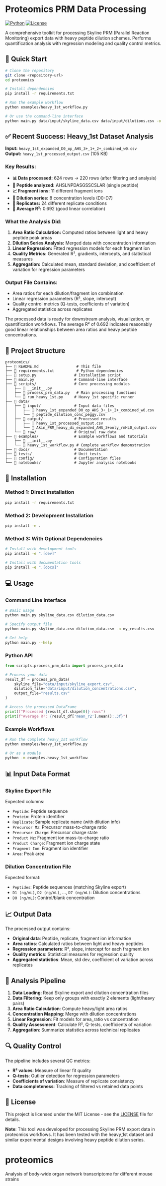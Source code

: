 # Proteomics PRM Data Processing

[![Python](https://img.shields.io/badge/python-3.7%2B-blue.svg)](https://www.python.org/downloads/)
[![License](https://img.shields.io/badge/license-MIT-green.svg)](LICENSE)

A comprehensive toolkit for processing Skyline PRM (Parallel Reaction Monitoring) export data with heavy peptide dilution schemes. Performs quantification analysis with regression modeling and quality control metrics.

## 🚀 Quick Start

```bash
# Clone the repository
git clone <repository-url>
cd proteomics

# Install dependencies
pip install -r requirements.txt

# Run the example workflow
python examples/heavy_1st_workflow.py

# Or use the command-line interface
python main.py data/input/skyline_data.csv data/input/dilutions.csv -o results.csv
```

## ✅ Recent Success: Heavy_1st Dataset Analysis

**Input:** `heavy_1st_expanded_D0_op_AHS_3+_1+_2+_combined_w0.csv`  
**Output:** `heavy_1st_processed_output.csv` (105 KB)

### Key Results:
- **📊 Data processed:** 624 rows → 220 rows (after filtering and analysis)
- **🧬 Peptide analyzed:** AHSLNPDASGSSCSLAR (single peptide)
- **📈 Fragment ions:** 11 different fragment ions
- **🔬 Dilution series:** 8 concentration levels (D0-D7)
- **🔄 Replicates:** 24 different replicate conditions
- **📏 Average R²:** 0.692 (good linear correlation)

### What the Analysis Did:
1. **Area Ratio Calculation:** Computed ratios between light and heavy peptide peak areas
2. **Dilution Series Analysis:** Merged data with concentration information
3. **Linear Regression:** Fitted regression models for each fragment ion
4. **Quality Metrics:** Generated R², gradients, intercepts, and statistical measures
5. **Aggregation:** Calculated mean, standard deviation, and coefficient of variation for regression parameters

### Output File Contains:
- Area ratios for each dilution/fragment ion combination
- Linear regression parameters (R², slope, intercept)
- Quality control metrics (Q-tests, coefficients of variation)
- Aggregated statistics across replicates

The processed data is ready for downstream analysis, visualization, or quantification workflows. The average R² of 0.692 indicates reasonably good linear relationships between area ratios and heavy peptide concentrations.

## 📁 Project Structure

```
proteomics/
├── 📜 README.md                 # This file
├── 📜 requirements.txt          # Python dependencies
├── 📜 setup.py                 # Installation script
├── 📜 main.py                  # Command-line interface
├── 📂 scripts/                 # Core processing modules
│   ├── 📜 __init__.py
│   ├── 📜 process_prm_data.py   # Main processing functions
│   └── 📜 run_heavy_1st.py     # Heavy_1st specific runner
├── 📂 data/
│   ├── 📂 input/               # Input data files
│   │   ├── 📄 heavy_1st_expanded_D0_op_AHS_3+_1+_2+_combined_w0.csv
│   │   └── 📄 peptide_dilution_conc_peggy.csv
│   ├── 📂 output/              # Processed results
│   │   ├── 📄 heavy_1st_processed_output.csv
│   │   └── 📄 Akin_PRM_heavy_di_expanded_AHS_3+only_rmHL0_output.csv
│   └── 📂 raw/                 # Original raw data
├── 📂 examples/                # Example workflows and tutorials
│   ├── 📜 __init__.py
│   └── 📜 heavy_1st_workflow.py # Complete workflow demonstration
├── 📂 docs/                    # Documentation
├── 📂 tests/                   # Unit tests
├── 📂 config/                  # Configuration files
└── 📂 notebooks/               # Jupyter analysis notebooks
```

## 🔧 Installation

### Method 1: Direct Installation
```bash
pip install -r requirements.txt
```

### Method 2: Development Installation
```bash
pip install -e .
```

### Method 3: With Optional Dependencies
```bash
# Install with development tools
pip install -e ".[dev]"

# Install with documentation tools
pip install -e ".[docs]"
```

## 💻 Usage

### Command Line Interface

```bash
# Basic usage
python main.py skyline_data.csv dilution_data.csv

# Specify output file
python main.py skyline_data.csv dilution_data.csv -o my_results.csv

# Get help
python main.py --help
```

### Python API

```python
from scripts.process_prm_data import process_prm_data

# Process your data
result_df = process_prm_data(
    skyline_file="data/input/skyline_export.csv",
    dilution_file="data/input/dilution_concentrations.csv",
    output_file="results.csv"
)

# Access the processed DataFrame
print(f"Processed {result_df.shape[0]} rows")
print(f"Average R²: {result_df['mean_r2'].mean():.3f}")
```

### Example Workflows

```bash
# Run the complete heavy_1st workflow
python examples/heavy_1st_workflow.py

# Or as a module
python -m examples.heavy_1st_workflow
```

## 📊 Input Data Format

### Skyline Export File
Expected columns:
- `Peptide`: Peptide sequence
- `Protein`: Protein identifier
- `Replicate`: Sample replicate name (with dilution info)
- `Precursor Mz`: Precursor mass-to-charge ratio
- `Precursor Charge`: Precursor charge state
- `Product Mz`: Fragment ion mass-to-charge ratio
- `Product Charge`: Fragment ion charge state
- `Fragment Ion`: Fragment ion identifier
- `Area`: Peak area

### Dilution Concentration File
Expected format:
- `Peptides`: Peptide sequences (matching Skyline export)
- `D1 (ng/mL)`, `D2 (ng/mL)`, ..., `D7 (ng/mL)`: Dilution concentrations
- `D0 (ng/mL)`: Control/blank concentration

## 📈 Output Data

The processed output contains:

- **Original data**: Peptide, replicate, fragment ion information
- **Area ratios**: Calculated ratios between light and heavy peptides
- **Regression parameters**: R², slope, intercept for each fragment ion
- **Quality metrics**: Statistical measures for regression quality
- **Aggregated statistics**: Mean, std dev, coefficient of variation across replicates

## 🧪 Analysis Pipeline

1. **Data Loading**: Read Skyline export and dilution concentration files
2. **Data Filtering**: Keep only groups with exactly 2 elements (light/heavy pairs)
3. **Area Ratio Calculation**: Compute heavy/light area ratios
4. **Concentration Mapping**: Merge with dilution concentrations
5. **Linear Regression**: Fit models for area_ratio vs concentration
6. **Quality Assessment**: Calculate R², Q-tests, coefficients of variation
7. **Aggregation**: Summarize statistics across technical replicates

## 🔍 Quality Control

The pipeline includes several QC metrics:

- **R² values**: Measure of linear fit quality
- **Q-tests**: Outlier detection for regression parameters
- **Coefficients of variation**: Measure of replicate consistency
- **Data completeness**: Tracking of filtered vs retained data points

## 📝 License

This project is licensed under the MIT License - see the [LICENSE](LICENSE) file for details.

**Note**: This tool was developed for processing Skyline PRM export data in proteomics workflows. It has been tested with the heavy_1st dataset and similar experimental designs involving heavy peptide dilution series.

# proteomics
Analysis of body-wide organ network transcriptome for different mouse strains
